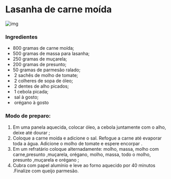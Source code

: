 #                                                   Lasanha de carne moída



![img](https://media.tenor.com/images/200b9d7998fc15b767e5af5bf2375a8a/tenor.gif)







### Ingredientes

* 800 gramas de carne moída;
* 500 gramas de massa para lasanha;
* 250 gramas de muçarela;
* 200 gramas de presunto;
*   50  gramas de parmesão ralado;
* ​    2 sachês de molho de tomate;
* ​    2 colheres de sopa de óleo;
* ​    2 dentes de alho picados;
* ​    1 cebola picada;
* ​    sal à gosto;
* ​    orégano à gosto 





### Modo de preparo:

1. Em uma panela aquecida, colocar óleo, a cebola  juntamente com o alho, deixe até dourar ;
2.  Coloque a carne moída e adicione o sal. Refogue a carne até evaporar toda a água. Adicione o molho de tomate e espere encorpar .
3.  Em um refratário coloque alternadamente: molho, massa, molho com carne,presunto ,muçarela, orégano, molho, massa, todo o molho, presunto ,muçarela e orégano ;
4. Cubra com papel alumínio e leve ao forno aquecido por 40 minutos .Finalize com queijo parmesão.